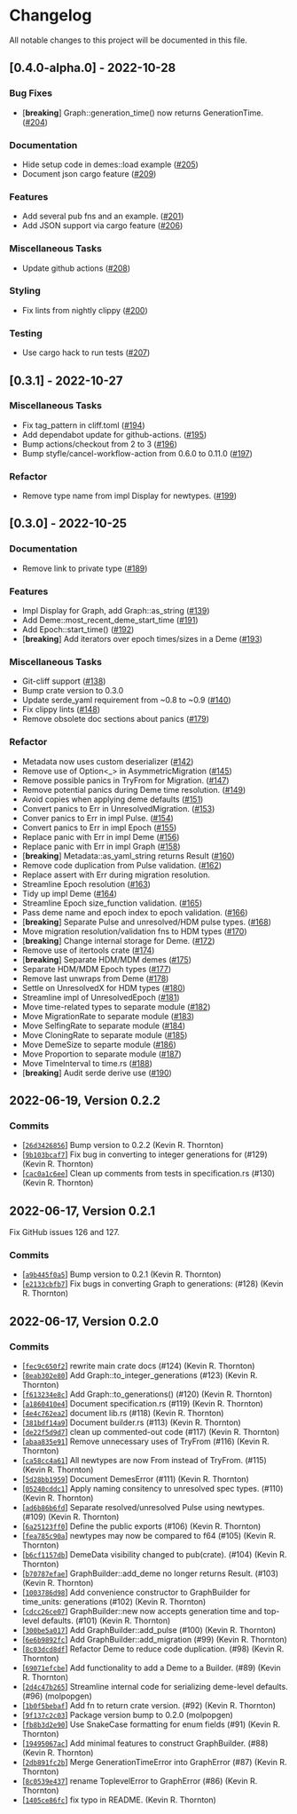 # Changelog

All notable changes to this project will be documented in this file.

## [0.4.0-alpha.0] - 2022-10-28

### Bug Fixes

- [**breaking**] Graph::generation_time() now returns GenerationTime. ([#204](https://github.com/molpopgen/demes-rs/pull/204))

### Documentation

- Hide setup code in demes::load example ([#205](https://github.com/molpopgen/demes-rs/pull/205))
- Document json cargo feature ([#209](https://github.com/molpopgen/demes-rs/pull/209))

### Features

- Add several pub fns and an example. ([#201](https://github.com/molpopgen/demes-rs/pull/201))
- Add JSON support via cargo feature ([#206](https://github.com/molpopgen/demes-rs/pull/206))

### Miscellaneous Tasks

- Update github actions ([#208](https://github.com/molpopgen/demes-rs/pull/208))

### Styling

- Fix lints from nightly clippy ([#200](https://github.com/molpopgen/demes-rs/pull/200))

### Testing

- Use cargo hack to run tests ([#207](https://github.com/molpopgen/demes-rs/pull/207))

## [0.3.1] - 2022-10-27

### Miscellaneous Tasks

- Fix tag_pattern in cliff.toml ([#194](https://github.com/molpopgen/demes-rs/pull/194))
- Add dependabot update for github-actions. ([#195](https://github.com/molpopgen/demes-rs/pull/195))
- Bump actions/checkout from 2 to 3 ([#196](https://github.com/molpopgen/demes-rs/pull/196))
- Bump styfle/cancel-workflow-action from 0.6.0 to 0.11.0 ([#197](https://github.com/molpopgen/demes-rs/pull/197))

### Refactor

- Remove type name from impl Display for newtypes. ([#199](https://github.com/molpopgen/demes-rs/pull/199))

## [0.3.0] - 2022-10-25

### Documentation

- Remove link to private type ([#189](https://github.com/molpopgen/demes-rs/pull/189))

### Features

- Impl Display for Graph, add Graph::as_string ([#139](https://github.com/molpopgen/demes-rs/pull/139))
- Add Deme::most_recent_deme_start_time ([#191](https://github.com/molpopgen/demes-rs/pull/191))
- Add Epoch::start_time() ([#192](https://github.com/molpopgen/demes-rs/pull/192))
- [**breaking**] Add iterators over epoch times/sizes in a Deme ([#193](https://github.com/molpopgen/demes-rs/pull/193))

### Miscellaneous Tasks

- Git-cliff support ([#138](https://github.com/molpopgen/demes-rs/pull/138))
- Bump crate version to 0.3.0
- Update serde_yaml requirement from ~0.8 to ~0.9 ([#140](https://github.com/molpopgen/demes-rs/pull/140))
- Fix clippy lints ([#148](https://github.com/molpopgen/demes-rs/pull/148))
- Remove obsolete doc sections about panics ([#179](https://github.com/molpopgen/demes-rs/pull/179))

### Refactor

- Metadata now uses custom deserializer ([#142](https://github.com/molpopgen/demes-rs/pull/142))
- Remove use of Option<_> in AsymmetricMigration ([#145](https://github.com/molpopgen/demes-rs/pull/145))
- Remove possible panics in TryFrom<UnresolvedMigration> for Migration. ([#147](https://github.com/molpopgen/demes-rs/pull/147))
- Remove potential panics during Deme time resolution. ([#149](https://github.com/molpopgen/demes-rs/pull/149))
- Avoid copies when applying deme defaults ([#151](https://github.com/molpopgen/demes-rs/pull/151))
- Convert panics to Err in UnresolvedMigration. ([#153](https://github.com/molpopgen/demes-rs/pull/153))
- Conver panics to Err in impl Pulse. ([#154](https://github.com/molpopgen/demes-rs/pull/154))
- Convert panics to Err in impl Epoch ([#155](https://github.com/molpopgen/demes-rs/pull/155))
- Replace panic with Err in impl Deme ([#156](https://github.com/molpopgen/demes-rs/pull/156))
- Replace panic with Err in impl Graph ([#158](https://github.com/molpopgen/demes-rs/pull/158))
- [**breaking**] Metadata::as_yaml_string returns Result ([#160](https://github.com/molpopgen/demes-rs/pull/160))
- Remove code duplication from Pulse validation. ([#162](https://github.com/molpopgen/demes-rs/pull/162))
- Replace assert with Err during migration resolution.
- Streamline Epoch resolution ([#163](https://github.com/molpopgen/demes-rs/pull/163))
- Tidy up impl Deme ([#164](https://github.com/molpopgen/demes-rs/pull/164))
- Streamline Epoch size_function validation. ([#165](https://github.com/molpopgen/demes-rs/pull/165))
- Pass deme name and epoch index to epoch validation. ([#166](https://github.com/molpopgen/demes-rs/pull/166))
- [**breaking**] Separate Pulse and unresolved/HDM pulse types. ([#168](https://github.com/molpopgen/demes-rs/pull/168))
- Move migration resolution/validation fns to HDM types ([#170](https://github.com/molpopgen/demes-rs/pull/170))
- [**breaking**] Change internal storage for Deme. ([#172](https://github.com/molpopgen/demes-rs/pull/172))
- Remove use of itertools crate ([#174](https://github.com/molpopgen/demes-rs/pull/174))
- [**breaking**] Separate HDM/MDM demes ([#175](https://github.com/molpopgen/demes-rs/pull/175))
- Separate HDM/MDM Epoch types ([#177](https://github.com/molpopgen/demes-rs/pull/177))
- Remove last unwraps from Deme ([#178](https://github.com/molpopgen/demes-rs/pull/178))
- Settle on UnresolvedX for HDM types ([#180](https://github.com/molpopgen/demes-rs/pull/180))
- Streamline impl of UnresolvedEpoch ([#181](https://github.com/molpopgen/demes-rs/pull/181))
- Move time-related types to separate module ([#182](https://github.com/molpopgen/demes-rs/pull/182))
- Move MigrationRate to separate module ([#183](https://github.com/molpopgen/demes-rs/pull/183))
- Move SelfingRate to separate module ([#184](https://github.com/molpopgen/demes-rs/pull/184))
- Move CloningRate to separate module ([#185](https://github.com/molpopgen/demes-rs/pull/185))
- Move DemeSize to separte module ([#186](https://github.com/molpopgen/demes-rs/pull/186))
- Move Proportion to separate module ([#187](https://github.com/molpopgen/demes-rs/pull/187))
- Move TimeInterval to time.rs ([#188](https://github.com/molpopgen/demes-rs/pull/188))
- [**breaking**] Audit serde derive use ([#190](https://github.com/molpopgen/demes-rs/pull/190))

<!-- generated by git-cliff -->

## 2022-06-19, Version 0.2.2

### Commits
- [[`26d3426856`](https://github.com/molpopgen/demes-rs/commit/26d3426856cfb117c13fca8a34cbb17297fac9bb)] Bump version to 0.2.2 (Kevin R. Thornton)
- [[`9b103bcaf7`](https://github.com/molpopgen/demes-rs/commit/9b103bcaf740ed7ddf0adf7b9d81f85b20dc5c57)] Fix bug in converting to integer generations for (#129) (Kevin R. Thornton)
- [[`cac0a1c6ee`](https://github.com/molpopgen/demes-rs/commit/cac0a1c6ee2f863ddeb6de8cd8df0873d59f03c9)] Clean up comments from tests in specification.rs (#130) (Kevin R. Thornton)

## 2022-06-17, Version 0.2.1

Fix GitHub issues 126 and 127.

### Commits
- [[`a9b445f0a5`](https://github.com/molpopgen/demes-rs/commit/a9b445f0a527906b682b632422fd1f42a1797924)] Bump version to 0.2.1 (Kevin R. Thornton)
- [[`e2133cbfb7`](https://github.com/molpopgen/demes-rs/commit/e2133cbfb747373881cc50ba2ce6fd4189e22473)] Fix bugs in converting Graph to generations: (#128) (Kevin R. Thornton)

## 2022-06-17, Version 0.2.0
### Commits
- [[`fec9c650f2`](https://github.com/molpopgen/demes-rs/commit/fec9c650f2410f66cb2ba71d275a18bd798a3212)] rewrite main crate docs (#124) (Kevin R. Thornton)
- [[`8eab302e80`](https://github.com/molpopgen/demes-rs/commit/8eab302e803f9ca04b96dd95b04b123e4b7a3213)] Add Graph::to_integer_generations (#123) (Kevin R. Thornton)
- [[`f613234e8c`](https://github.com/molpopgen/demes-rs/commit/f613234e8c414d964c3d9f9a92dab3efa9af16ad)] Add Graph::to_generations() (#120) (Kevin R. Thornton)
- [[`a1860410e4`](https://github.com/molpopgen/demes-rs/commit/a1860410e41c1461d7d11ed944a03084661eb6eb)] Document specification.rs (#119) (Kevin R. Thornton)
- [[`4e4c762ea2`](https://github.com/molpopgen/demes-rs/commit/4e4c762ea22586d78b862ac11156759b2f46b70a)] document lib.rs (#118) (Kevin R. Thornton)
- [[`381bdf14a9`](https://github.com/molpopgen/demes-rs/commit/381bdf14a91a97c6960f98504df8db5145e993f5)] Document builder.rs (#113) (Kevin R. Thornton)
- [[`de22f5d9d7`](https://github.com/molpopgen/demes-rs/commit/de22f5d9d7018b24b9bad0f62fe304dda0e93eb3)] clean up commented-out code (#117) (Kevin R. Thornton)
- [[`abaa835e91`](https://github.com/molpopgen/demes-rs/commit/abaa835e91c6fc7fbc40f59b683eb448fdb68584)] Remove unnecessary uses of TryFrom (#116) (Kevin R. Thornton)
- [[`ca58cc4a61`](https://github.com/molpopgen/demes-rs/commit/ca58cc4a61929c886b117774f38cd61029874055)] All newtypes are now From<f64> instead of TryFrom. (#115) (Kevin R. Thornton)
- [[`5d28bb1959`](https://github.com/molpopgen/demes-rs/commit/5d28bb1959edb1f911d9310e1d64092783d26ca7)] Document DemesError (#111) (Kevin R. Thornton)
- [[`05240cddc1`](https://github.com/molpopgen/demes-rs/commit/05240cddc1b03b55fbbd81655faf49f14accfcf1)] Apply naming consitency to unresolved spec types. (#110) (Kevin R. Thornton)
- [[`ad6b86b6fd`](https://github.com/molpopgen/demes-rs/commit/ad6b86b6fdd681cc076f65a6cb40b59fcb9ad96d)] Separate resolved/unresolved Pulse using newtypes. (#109) (Kevin R. Thornton)
- [[`6a25123ff0`](https://github.com/molpopgen/demes-rs/commit/6a25123ff014940d10168bf2005976178827c597)] Define the public exports (#106) (Kevin R. Thornton)
- [[`fea785c90a`](https://github.com/molpopgen/demes-rs/commit/fea785c90a9f23a0903d6aa8aaa96695d4b894eb)] newtypes may now be compared to f64 (#105) (Kevin R. Thornton)
- [[`b6cf1157db`](https://github.com/molpopgen/demes-rs/commit/b6cf1157db2a9c6bad30e8377eaf065e88572466)] DemeData visibility changed to pub(crate). (#104) (Kevin R. Thornton)
- [[`b70787efae`](https://github.com/molpopgen/demes-rs/commit/b70787efae6d70b982ebf15fd880954781146a91)] GraphBuilder::add_deme no longer returns Result. (#103) (Kevin R. Thornton)
- [[`1003786d98`](https://github.com/molpopgen/demes-rs/commit/1003786d987b5906151968d07561554cdb32e065)] Add convenience constructor to GraphBuilder for time_units: generations (#102) (Kevin R. Thornton)
- [[`cdcc26ce07`](https://github.com/molpopgen/demes-rs/commit/cdcc26ce07b2e2104f8cb6be974c16270ccbb170)] GraphBuilder::new now accepts generation time and top-level defaults. (#101) (Kevin R. Thornton)
- [[`300be5a017`](https://github.com/molpopgen/demes-rs/commit/300be5a01757f80130cc39346f81a337670c7dd3)] Add GraphBuilder::add_pulse (#100) (Kevin R. Thornton)
- [[`6e6b9892fc`](https://github.com/molpopgen/demes-rs/commit/6e6b9892fcbfa264c287b3a7a066c432223b8c7f)] Add GraphBuilder::add_migration (#99) (Kevin R. Thornton)
- [[`8c03dcd8df`](https://github.com/molpopgen/demes-rs/commit/8c03dcd8df78f248a1c66a11fcf2990e5e146ca4)] Refactor Deme to reduce code duplication. (#98) (Kevin R. Thornton)
- [[`69071efcbe`](https://github.com/molpopgen/demes-rs/commit/69071efcbe536d96e8a711d553c1edd535e8caf7)] Add functionality to add a Deme to a Builder. (#89) (Kevin R. Thornton)
- [[`2d4c47b265`](https://github.com/molpopgen/demes-rs/commit/2d4c47b26542eed099de1acaa325e394771a2b7e)] Streamline internal code for serializing deme-level defaults. (#96) (molpopgen)
- [[`1b0f5bebaf`](https://github.com/molpopgen/demes-rs/commit/1b0f5bebafcde11474aa7c0dbd246d2a3bafbabb)] Add fn to return crate version. (#92) (Kevin R. Thornton)
- [[`9f137c2c03`](https://github.com/molpopgen/demes-rs/commit/9f137c2c03fdde426958c831c7a245002c6d2939)] Package version bump to 0.2.0 (molpopgen)
- [[`fb8b3d2e90`](https://github.com/molpopgen/demes-rs/commit/fb8b3d2e904bd97a9e0e4e92fdc2b5968f1f2810)] Use SnakeCase formatting for enum fields (#91) (Kevin R. Thornton)
- [[`19495067ac`](https://github.com/molpopgen/demes-rs/commit/19495067ac608a71db12600b9bd079a4904790f8)] Add minimal features to construct GraphBuilder. (#88) (Kevin R. Thornton)
- [[`2db891fc2b`](https://github.com/molpopgen/demes-rs/commit/2db891fc2b31ce0b7552e3348eb7e50af9203e42)] Merge GenerationTimeError into GraphError (#87) (Kevin R. Thornton)
- [[`8c0539e437`](https://github.com/molpopgen/demes-rs/commit/8c0539e437ea6b4c06b151a0c1309fd51d838e98)] rename ToplevelError to GraphError (#86) (Kevin R. Thornton)
- [[`1405ce86fc`](https://github.com/molpopgen/demes-rs/commit/1405ce86fc11b03543ad80c772a60233093c9138)] fix typo in README. (Kevin R. Thornton)
